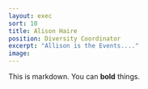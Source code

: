 ```yaml
---
layout: exec
sort: 10
title: Alison Haire
position: Diversity Coordinator
excerpt: "Allison is the Events...."
image:  
---
```


This is markdown. You can **bold** things.